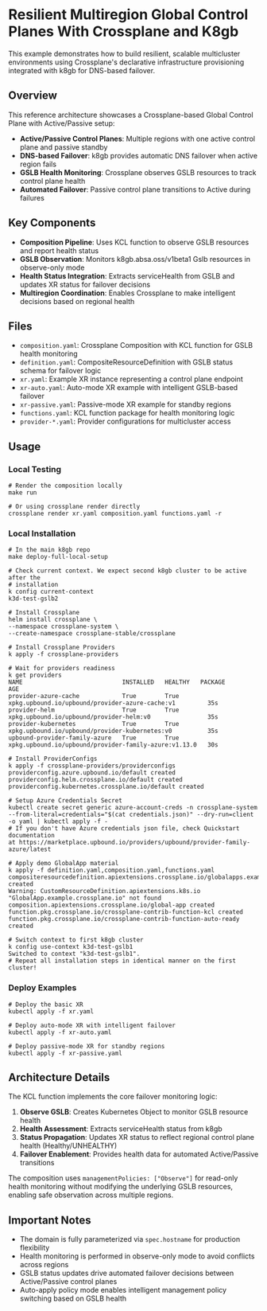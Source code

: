 # Resilient Multiregion Global Control Planes With Crossplane and K8gb

This example demonstrates how to build resilient, scalable multicluster environments using Crossplane's declarative infrastructure provisioning integrated with k8gb for DNS-based failover.

## Overview

This reference architecture showcases a Crossplane-based Global Control Plane with Active/Passive setup:

- **Active/Passive Control Planes**: Multiple regions with one active control plane and passive standby
- **DNS-based Failover**: k8gb provides automatic DNS failover when active region fails
- **GSLB Health Monitoring**: Crossplane observes GSLB resources to track control plane health
- **Automated Failover**: Passive control plane transitions to Active during failures

## Key Components

- **Composition Pipeline**: Uses KCL function to observe GSLB resources and report health status
- **GSLB Observation**: Monitors k8gb.absa.oss/v1beta1 Gslb resources in observe-only mode
- **Health Status Integration**: Extracts serviceHealth from GSLB and updates XR status for failover decisions
- **Multiregion Coordination**: Enables Crossplane to make intelligent decisions based on regional health

## Files

- `composition.yaml`: Crossplane Composition with KCL function for GSLB health monitoring
- `definition.yaml`: CompositeResourceDefinition with GSLB status schema for failover logic
- `xr.yaml`: Example XR instance representing a control plane endpoint
- `xr-auto.yaml`: Auto-mode XR example with intelligent GSLB-based failover
- `xr-passive.yaml`: Passive-mode XR example for standby regions
- `functions.yaml`: KCL function package for health monitoring logic
- `provider-*.yaml`: Provider configurations for multicluster access

## Usage

### Local Testing

```shell
# Render the composition locally
make run

# Or using crossplane render directly
crossplane render xr.yaml composition.yaml functions.yaml -r
```

### Local Installation

```
# In the main k8gb repo
make deploy-full-local-setup
```

```
# Check current context. We expect second k8gb cluster to be active after the
# installation
k config current-context
k3d-test-gslb2
```

```
# Install Crossplane
helm install crossplane \
--namespace crossplane-system \
--create-namespace crossplane-stable/crossplane
```

```
# Install Crossplane Providers
k apply -f crossplane-providers
```

```
# Wait for providers readiness
k get providers
NAME                            INSTALLED   HEALTHY   PACKAGE                                                 AGE
provider-azure-cache            True        True      xpkg.upbound.io/upbound/provider-azure-cache:v1         35s
provider-helm                   True        True      xpkg.upbound.io/upbound/provider-helm:v0                35s
provider-kubernetes             True        True      xpkg.upbound.io/upbound/provider-kubernetes:v0          35s
upbound-provider-family-azure   True        True      xpkg.upbound.io/upbound/provider-family-azure:v1.13.0   30s
```

```
# Install ProviderConfigs
k apply -f crossplane-providers/providerconfigs
providerconfig.azure.upbound.io/default created
providerconfig.helm.crossplane.io/default created
providerconfig.kubernetes.crossplane.io/default created
```

```
# Setup Azure Credentials Secret
kubectl create secret generic azure-account-creds -n crossplane-system --from-literal=credentials="$(cat credentials.json)" --dry-run=client -o yaml | kubectl apply -f -
# If you don't have Azure credentials json file, check Quickstart documentation
at https://marketplace.upbound.io/providers/upbound/provider-family-azure/latest
```

```
# Apply demo GlobalApp material
k apply -f definition.yaml,composition.yaml,functions.yaml
compositeresourcedefinition.apiextensions.crossplane.io/globalapps.example.crossplane.io created
Warning: CustomResourceDefinition.apiextensions.k8s.io "GlobalApp.example.crossplane.io" not found
composition.apiextensions.crossplane.io/global-app created
function.pkg.crossplane.io/crossplane-contrib-function-kcl created
function.pkg.crossplane.io/crossplane-contrib-function-auto-ready created
```

```
# Switch context to first k8gb cluster
k config use-context k3d-test-gslb1
Switched to context "k3d-test-gslb1".
# Repeat all installation steps in identical manner on the first cluster!
```

### Deploy Examples

```shell
# Deploy the basic XR
kubectl apply -f xr.yaml

# Deploy auto-mode XR with intelligent failover
kubectl apply -f xr-auto.yaml

# Deploy passive-mode XR for standby regions
kubectl apply -f xr-passive.yaml
```

## Architecture Details

The KCL function implements the core failover monitoring logic:

1. **Observe GSLB**: Creates Kubernetes Object to monitor GSLB resource health
2. **Health Assessment**: Extracts serviceHealth status from k8gb
3. **Status Propagation**: Updates XR status to reflect regional control plane health (Healthy/UNHEALTHY)
4. **Failover Enablement**: Provides health data for automated Active/Passive transitions

The composition uses `managementPolicies: ["Observe"]` for read-only health monitoring without modifying the underlying GSLB resources, enabling safe observation across multiple regions.

## Important Notes

- The domain is fully parameterized via `spec.hostname` for production flexibility
- Health monitoring is performed in observe-only mode to avoid conflicts across regions
- GSLB status updates drive automated failover decisions between Active/Passive control planes
- Auto-apply policy mode enables intelligent management policy switching based on GSLB health
